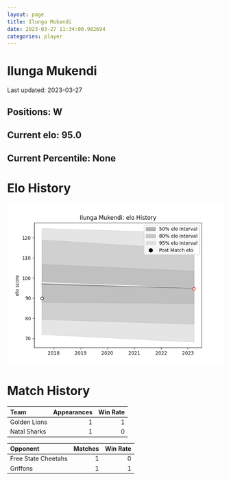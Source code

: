 ```yaml
---  
layout: page  
title: Ilunga Mukendi  
date: 2023-03-27 11:34:00.982694  
categories: player  
---
```

# Ilunga Mukendi


Last updated: 2023-03-27
## Positions: W

## Current elo: 95.0

## Current Percentile: None

# Elo History


![elo history](history_IlungaMukendi.png)
# Match History


| Team         |   Appearances |   Win Rate |
|:-------------|--------------:|-----------:|
| Golden Lions |             1 |          1 |
| Natal Sharks |             1 |          0 |

| Opponent            |   Matches |   Win Rate |
|:--------------------|----------:|-----------:|
| Free State Cheetahs |         1 |          0 |
| Griffons            |         1 |          1 |